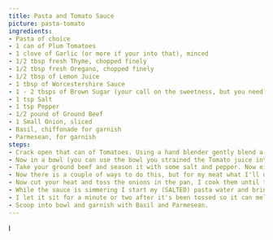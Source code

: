 ```yaml
---
title: Pasta and Tomato Sauce
picture: pasta-tomato
ingredients:
- Pasta of choice
- 1 can of Plum Tomatoes
- 1 clove of Garlic (or more if your into that), minced
- 1/2 tbsp fresh Thyme, chopped finely
- 1/2 tbsp fresh Oregano, chopped finely
- 1/2 tbsp of Lemon Juice
- 1 tbsp of Worcestershire Sauce
- 1 - 2 tbsps of Brown Sugar (your call on the sweetness, but you need something to balance out the acidity from the Tomatoes)
- 1 tsp Salt
- 1 tsp Pepper
- 1/2 pound of Ground Beef
- 1 Small Onion, sliced 
- Basil, chiffonade for garnish
- Parmesean, for garnish
steps:
- Crack open that can of Tomatoes. Using a hand blender gently blend a couple Tomatoes at a time to a chunky mixture, do not obliterate the Tomatoes please, next place the blended chunks in a mesh strainer over a bowl. Once you've blended all the Tomatoes and the chunks are now in a strainer, use a spoon to gently push down on the chunks releasing the juices into the bowl below. Ideally when you are done you will have a nice chunky mix of Tomatoes in the strainer and some nice Tomato juice in the bowl. Place the juice in one container, the chunks in another.
- Now in a bowl (you can use the bowl you strained the Tomato juice into) take about half of your chunky tomato and mix it with about a 1/4 cup of your Tomato juice. Next mix in your Garlic, Thyme, Oregano, Lemon Juice, Worcestershire Sauce, Brown Sugar, Salt, and Pepper. Taste, adjust as you see fit then set aside.
- Take your ground beef and season it with some salt and pepper. Now either you can roll it into cute little meat balls if you want or just leave it, your call boo.
- Now there is a couple of ways to do this, but for my meat what I'll do is get my pan nice and hot, be it for meatballs or just ground meat, and cook the meat until nice and brown, I then remove the meat from the pan and set it aside. I don't worry if there is a little bit of grease in my frying pan, but if there is a lot I would dump it or most of it.
- Now cut your heat and toss the onions in the pan, I cook them until they start to change colour. I then add in my Tomato sauce and bring the pan up to medium heat. Once it starts to simmer (or boil if you walked away) I cut the heat back and let it simmer so it can reduce/thicken.
- While the sauce is simmering I start my (SALTED) pasta water and bring it to a boil quickly. Add your pasta and cook until Al Dente (slight crunch in the middle) then straight from the pasta water using tongs or a pasta ladle move your pasta into your sauce and start stirring and tossing so everything has been mixed and your pasta is fully coated.
- I let it sit for a minute or two after it's been tossed so it can meld together and reduce a bit more, but overal this is up to you.
- Scoop into bowl and garnish with Basil and Parmesean.
---
```


I
